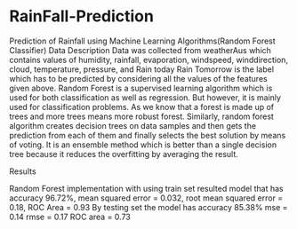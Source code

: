 # RainFall-Prediction
Prediction of Rainfall using Machine Learning Algorithms(Random Forest Classifier)
Data Description 
Data was collected from weatherAus which contains values of humidity, rainfall, evaporation, windspeed, winddirection, cloud, temperature, pressure, and Rain today
Rain Tomorrow is the label which has to be predicted by considering all the values of the features given above.
Random Forest is a supervised learning algorithm which is used for both classification as well as regression. But however, it is mainly used for classification problems. As we know that a forest is made up of trees and more trees means more robust forest. Similarly, random forest algorithm creates decision trees on data samples and then gets the prediction from each of them and finally selects the best solution by means of voting. It is an ensemble method which is better than a single decision tree because it reduces the overfitting by averaging the result.


Results


Random Forest implementation with using train set resulted model that has accuracy 96.72%, mean squared error = 0.032, root mean squared error = 0.18, ROC Area = 0.93 By testing set the model has accuracy 85.38% mse = 0.14 rmse = 0.17 ROC area = 0.73

